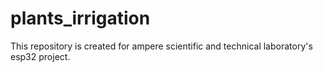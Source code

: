 # plants_irrigation
This repository is created for ampere scientific and technical laboratory's esp32 project.
